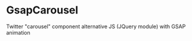 GsapCarousel
============

Twitter "carousel" component alternative JS (JQuery module) with GSAP animation